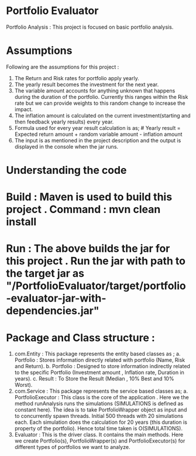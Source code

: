 # Portfolio Evaluator
Portfolio Analysis : This project is focused on basic portfolio analysis.

# Assumptions

Following are the assumptions for this project : 
  1. The Return and Risk rates for portfolio apply yearly.
  2. The yearly result becomes the investment for the next year.
  3. The variable amount accounts for anything unknown that happens during the duration of the portfolio. Currently this ranges within the Risk rate but we can provide weights to this random change to increase the impact.
  4. The inflation amount is calculated on the current investment(starting and then feedback yearly results) every year.
  5. Formula used for every year result calculation is as;
          # Yearly result = Expected return amount + random variable amount - inflation amount
  6. The input is as mentioned in the project description and the output is displayed in the console when the jar runs.

# Understanding the code

  # Build : Maven is used to build this project . Command : mvn clean install
  
  # Run : The above builds the jar for this project . Run the jar with path to the target jar as  "/PortfolioEvaluator/target/portfolio-evaluator-jar-with-dependencies.jar"
  
  # Package and Class structure : 
  1. com.Entity : This package represents the entity based classes as ;
      a. Portfolio : Stores information directly related with portfolio (Name, Risk and Return).
      b. Portfolio : Designed to store information indirectly related to the specific Portfolio (Investment amount , Inflation rate, Duration in years). 
      c. Result : To Store the Result (Median , 10% Best and 10% Worst).
  2. com.Service : This package represents the service based classes as;
      a. PortfolioExecutor : This class is the core of the application . Here we the method runAnalysis runs the simulations (SIMULATIONS is defined as constant here). The idea is to take PortfolioWrapper object as input and to concurrently spawn threads. Initial 500 threads with 20 simulations each. Each simulation does the calculation for 20 years (this duration is property of the portfolio). Hence total time taken is O(SIMULATIONS).
  3. Evaluator : This is the driver class. It contains the main methods. Here we create Portfolio(s), PortfolioWrapper(s) and PortfolioExecutor(s) for different types of portfolios we want to analyze. 
  
